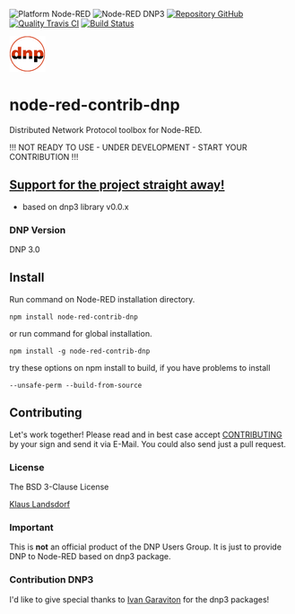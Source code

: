 ![Platform Node-RED](http://b.repl.ca/v1/Platform-Node--RED-red.png)
![Node-RED DNP3](http://b.repl.ca/v1/Node--RED-DNP3-blue.png)
[![Repository GitHub](http://b.repl.ca/v1/Repository-GitHub-orange.png)](https://github.com/biancode/node-red-contrib-dnp)
[![Quality Travis CI](http://b.repl.ca/v1/Quality-Travis_CI-green.png)](https://travis-ci.org/biancode/node-red-contrib-dnp)
[![Build Status](https://travis-ci.org/biancode/node-red-contrib-dnp.svg?branch=master)](https://travis-ci.org/biancode/node-red-contrib-dnp)

[![nodemodbus64](images/dnp-icon-small64.png)](http://www.dnp.org/)

# node-red-contrib-dnp
Distributed Network Protocol toolbox for Node-RED.

!!! NOT READY TO USE - UNDER DEVELOPMENT - START YOUR CONTRIBUTION !!!
## [Support for the project straight away!][3]

* based on dnp3 library v0.0.x

### DNP Version

DNP 3.0

## Install

Run command on Node-RED installation directory.

	npm install node-red-contrib-dnp 

or run command for global installation.

	npm install -g node-red-contrib-dnp 

try these options on npm install to build, if you have problems to install

    --unsafe-perm --build-from-source
    
## Contributing

Let's work together! 
Please read and in best case accept [CONTRIBUTING](CONTRIBUTING.md) by your sign and send it via E-Mail.
You could also send just a pull request.

### License

The BSD 3-Clause License

[Klaus Landsdorf][1]

### Important

This is **not** an official product of the DNP Users Group.
It is just to provide DNP to Node-RED based on dnp3 package.

### Contribution DNP3

I'd like to give special thanks to [Ivan Garaviton][2] for the dnp3 packages! 


[1]:https://bianco-royal.cloud/
[2]:https://github.com/IvanGaravito
[3]:https://bianco-royal.cloud/supporter/
